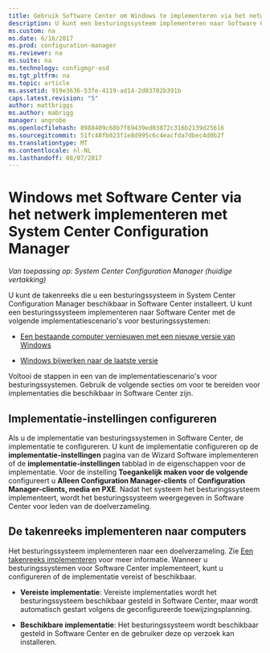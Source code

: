 ```yaml
---
title: Gebruik Software Center om Windows te implementeren via het netwerk | Microsoft Docs
description: U kunt een besturingssysteem implementeren naar Software Center naar een bestaande computer vernieuwen met een nieuwe versie van Windows of Windows upgraden naar de nieuwste versie.
ms.custom: na
ms.date: 6/16/2017
ms.prod: configuration-manager
ms.reviewer: na
ms.suite: na
ms.technology: configmgr-osd
ms.tgt_pltfrm: na
ms.topic: article
ms.assetid: 919e3636-53fe-4119-ad14-2d03702b391b
caps.latest.revision: "5"
author: mattbriggs
ms.author: mabrigg
manager: angrobe
ms.openlocfilehash: 8988409c68b7f69439ed03872c316b2139d25616
ms.sourcegitcommit: 51fc48fb023f1e8d995c6c4eacfda7dbec4d0b2f
ms.translationtype: MT
ms.contentlocale: nl-NL
ms.lasthandoff: 08/07/2017
---
```

# <a name="use-software-center-to-deploy-windows-over-the-network-with-system-center-configuration-manager"></a>Windows met Software Center via het netwerk implementeren met System Center Configuration Manager

*Van toepassing op: System Center Configuration Manager (huidige vertakking)*

U kunt de takenreeks die u een besturingssysteem in System Center Configuration Manager beschikbaar in Software Center installeert. U kunt een besturingssysteem implementeren naar Software Center met de volgende implementatiescenario's voor besturingssystemen:

-   [Een bestaande computer vernieuwen met een nieuwe versie van Windows](refresh-an-existing-computer-with-a-new-version-of-windows.md)

-   [Windows bijwerken naar de laatste versie](upgrade-windows-to-the-latest-version.md)

Voltooi de stappen in een van de implementatiescenario's voor besturingssystemen. Gebruik de volgende secties om voor te bereiden voor implementaties die beschikbaar in Software Center zijn.

## <a name="configure-deployment-settings"></a>Implementatie-instellingen configureren  
Als u de implementatie van besturingssystemen in Software Center, de implementatie te configureren. U kunt de implementatie configureren op de **implementatie-instellingen** pagina van de Wizard Software implementeren of de **implementatie-instellingen** tabblad in de eigenschappen voor de implementatie. Voor de instelling **Toegankelijk maken voor de volgende** configureert u **Alleen Configuration Manager-clients** of **Configuration Manager-clients, media en PXE**. Nadat het systeem het besturingssysteem implementeert, wordt het besturingssysteem weergegeven in Software Center voor leden van de doelverzameling.

##  <a name="BKMK_Deploy"></a> De takenreeks implementeren naar computers  
Het besturingssysteem implementeren naar een doelverzameling. Zie [Een takenreeks implementeren](manage-task-sequences-to-automate-tasks.md#BKMK_DeployTS) voor meer informatie. Wanneer u besturingssystemen voor Software Center implementeert, kunt u configureren of de implementatie vereist of beschikbaar.

-   **Vereiste implementatie**: Vereiste implementaties wordt het besturingssysteem beschikbaar gesteld in Software Center, maar wordt automatisch gestart volgens de geconfigureerde toewijzingsplanning.

-   **Beschikbare implementatie**: Het besturingssysteem wordt beschikbaar gesteld in Software Center en de gebruiker deze op verzoek kan installeren.
